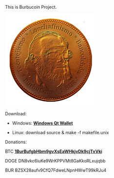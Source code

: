 This is Burbucoin Project.


![burbucoin](src/qt/res/images/wallet_2.png)


Download:

- Windows: **[Windows Qt Wallet](https://drive.google.com/file/d/0B7AaTLWP0PJiM3BmSmZZT3FtNmc/edit?usp=sharing)**

- Linux:  download source & make -f makefile.unix

Donations: 

BTC **[1BurBufgbHbm9gvXsEaWHkjvDk9cjTxVki](https://blockchain.info/address/1BurBufgbHbm9gvXsEaWHkjvDk9cjTxVki)**  

DOGE DN8vkc6iuKe9WrKPPVMt8GaKkoRLxujqbb

BUR BZSX28aufv9CfQ7FdweLNpnHWwT99kRJu4

